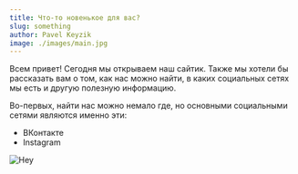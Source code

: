```yaml
---
title: Что-то новенькое для вас?
slug: something
author: Pavel Keyzik
image: ./images/main.jpg
---
```


Всем привет! Сегодня мы открываем наш сайтик. Также мы хотели бы рассказать вам о том, как нас можно найти, в каких социальных сетях мы есть и другую полезную информацию.

Во-первых, найти нас можно немало где, но основными социальными сетями являются именно эти:
- ВКонтакте
- Instagram

![Hey](./images/main.jpg)
